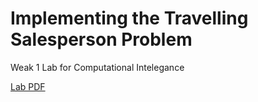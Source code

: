  # Implementing the Travelling Salesperson Problem

 Weak 1 Lab for Computational Intelegance

 [Lab PDF](https://vle.aston.ac.uk/bbcswebdav/pid-1421522-dt-content-rid-8837689_1/courses/2018_CS3910/cs3910-lab-1.pdf)

 